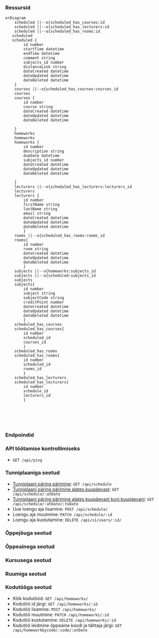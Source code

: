 ### Ressursid
```mermaid
erDiagram
    scheduled ||--o{scheduled_has_courses:id
    scheduled ||--o{scheduled_has_lecturers:id
    scheduled ||--o{scheduled_has_rooms:id
   scheduled
   scheduled {
        id number
        startTime datetime
        endTime datetime
        comment string
        subjects_id number
        distanceLink string
        dateCreated datetime
        dateUpdated datetime
        dateDeleted datetime
    }
    courses ||--o{scheduled_has_courses:courses_id
    courses
    courses {
        id number
        course string
        dateCreated datetime
        dateUpdated datetime
        dateDeleted datetime

    }
    homeworks
    homeworks
    homeworks {
        id number
        description string
        dueDate datetime
        subjects_id number
        dateCreated datetime
        dateUpdated datetime
        dateDeleted datetime
        
    }
    lecturers ||--o{scheduled_has_lecturers:lecturers_id
    lecturers
    lecturers {
        id number
        firstName string
        lastName string
        email string
        dateCreated datetime
        dateUpdated datetime
        dateDeleted datetime
        }
    rooms ||--o{scheduled_has_rooms:rooms_id
    rooms{
        id number
        room string
        dateCreated datetime
        dateUpdated datetime
        dateDeleted datetime
        }
    subjects ||--o{homeworks:subjects_id
    subjects ||--o{scheduled:subjects_id
    subjects
    subjects{
        id number
        subject string
        subjectCode string
        creditPoint number
        dateCreated datetime
        dateUpdated datetime
        dateDeleted datetime
        }  
    scheduled_has_courses
    scheduled_has_courses{
        id number
        scheduled_id
        courses_id
        }
    scheduled_has_rooms
    scheduled_has_rooms{
        id number
        scheduled_id
        rooms_id
        }
    scheduled_has_lecturers
    scheduled_has_lecturers{
        id number
        schedule_id
        lecturers_id
        }
        





```

### Endpoindid

### API töötamise kontrollimiseks
- `GET /api/ping`

### Tunniplaaniga seotud
- [Tunniplaani päring pärimine](./endpoints/users/get.md#list-of-users): `GET /api/schedule`
- [Tunniplaani päring pärimine alates kuupäevast](./endpoints/users/get.md#user-by-id): `GET /api/schedule/:atDate`
- [Tunniplaani päring pärimine alates kuupäevast kuni kuupäevani](./endpoints/users/get.md#user-by-id): `GET /api/schedule/:atDate/:toDate`
- Uue loengu aja lisamine: `POST /api/schedule/`
- Loengu aja muutmine: `PATCH /api/schedule/:id`
- Loengu aja kustutamine: `DELETE /api/v1/users/:id/`

### Õppejõuga seotud


### Õppeainega seotud


### Kursusega seotud


### Ruumiga seotud

### Kodutööga seotud
- Kõik kodutööd: `GET /api/homeworks/`
- Kodutöö id järgi: `GET /api/homeworks/:id`
- Kodutöö lisamine: `POST /api/homeworks/`
- Kodutöö muutmine: `PATCH /api/homeworks/:id`
- Kodutöö kustutamine: `DELETE /api/homeworks/:id`
- Kodutöö leidmine õppeaine koodi ja tähtaja järgi: `GET /api/homeworkbycode/:code/:atDate`






